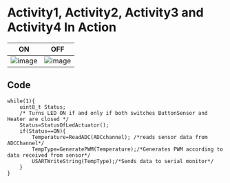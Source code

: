 # Activity1, Activity2, Activity3 and Activity4 In Action

|ON|OFF|
|:--:|:--:|
|![image](https://user-images.githubusercontent.com/42568338/116721469-f6a72780-a9fa-11eb-9361-8c530324999b.png)|![image](https://user-images.githubusercontent.com/42568338/116721494-fdce3580-a9fa-11eb-9569-e11a843469e7.png)|

## Code 
```
while(1){
	uint8_t Status;
	/* Turns LED ON if and only if both switches ButtonSensor and Heater are closed */
	Status=StatusOfLedActuator();
	if(Status==ON){
		Temperature=ReadADC(ADCchannel); /*reads sensor data from ADCChannel*/
		TempType=GeneratePWM(Temperature);/*Generates PWM according to data received from sensor*/
		USARTWriteString(TempType);/*Sends data to serial monitor*/
	}
}
```
